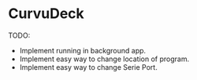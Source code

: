 # CurvuDeck
TODO:
- Implement running in background app.
- Implement easy way to change location of program.
- Implement easy way to change Serie Port.
